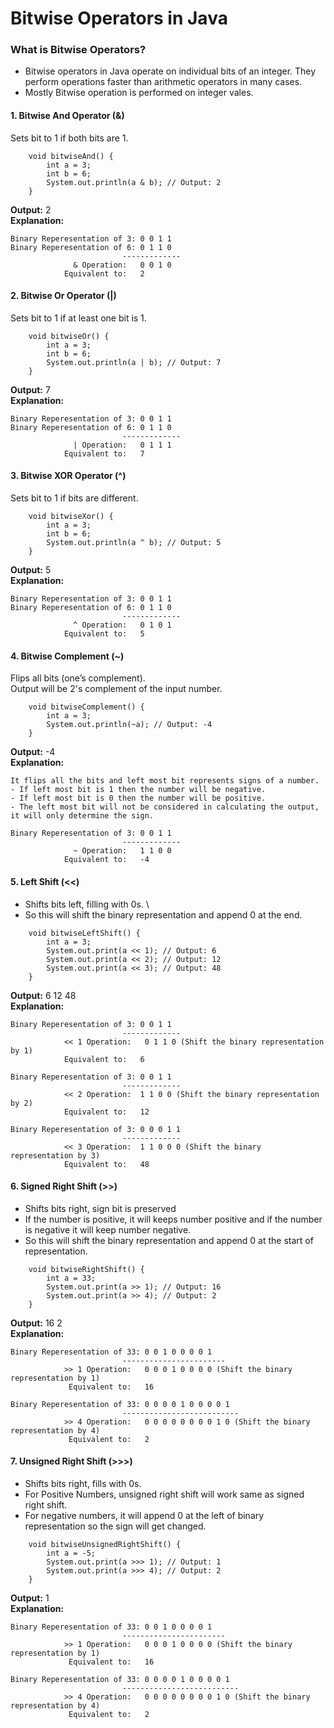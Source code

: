 # Bitwise Operators in Java

### What is Bitwise Operators?
- Bitwise operators in Java operate on individual bits of an integer. They perform operations faster than arithmetic operators in many cases.
- Mostly Bitwise operation is performed on integer vales.

#### 1. Bitwise And Operator (&)
Sets bit to 1 if both bits are 1.
```
    void bitwiseAnd() {
        int a = 3;
        int b = 6;
        System.out.println(a & b); // Output: 2
    }
```
**Output:** 2\
**Explanation:**
```
Binary Reperesentation of 3: 0 0 1 1
Binary Reperesentation of 6: 0 1 1 0
                         -------------
              & Operation:   0 0 1 0 
            Equivalent to:   2
```

#### 2. Bitwise Or Operator (|)
Sets bit to 1 if at least one bit is 1.
```
    void bitwiseOr() {
        int a = 3;
        int b = 6;
        System.out.println(a | b); // Output: 7
    }
```
**Output:** 7\
**Explanation:**
```
Binary Reperesentation of 3: 0 0 1 1
Binary Reperesentation of 6: 0 1 1 0
                         -------------
              | Operation:   0 1 1 1 
            Equivalent to:   7
```

#### 3. Bitwise XOR Operator (^)
Sets bit to 1 if bits are different.
```
    void bitwiseXor() {
        int a = 3;
        int b = 6;
        System.out.println(a ^ b); // Output: 5
    }
```
**Output:** 5\
**Explanation:**
```
Binary Reperesentation of 3: 0 0 1 1
Binary Reperesentation of 6: 0 1 1 0
                         -------------
              ^ Operation:   0 1 0 1 
            Equivalent to:   5
```

#### 4. Bitwise Complement (~)
Flips all bits (one’s complement).\
Output will be 2's complement of the input number.
```
    void bitwiseComplement() {
        int a = 3;
        System.out.println(~a); // Output: -4
    }
```
**Output:** -4\
**Explanation:**
```
It flips all the bits and left most bit represents signs of a number.
- If left most bit is 1 then the number will be negative.
- If left most bit is 0 then the number will be positive.
- The left most bit will not be considered in calculating the output, 
it will only determine the sign.

Binary Reperesentation of 3: 0 0 1 1
                         -------------
              ~ Operation:   1 1 0 0 
            Equivalent to:   -4
```

#### 5. Left Shift (<<)
- Shifts bits left, filling with 0s. \
- So this will shift the binary representation and append 0 at the end.
```
    void bitwiseLeftShift() {
        int a = 3;
        System.out.print(a << 1); // Output: 6
        System.out.print(a << 2); // Output: 12
        System.out.print(a << 3); // Output: 48
    }
```
**Output:** 6 12 48\
**Explanation:**
```
Binary Reperesentation of 3: 0 0 1 1
                         -------------
            << 1 Operation:   0 1 1 0 (Shift the binary representation by 1)
            Equivalent to:   6
            
Binary Reperesentation of 3: 0 0 1 1
                         -------------
            << 2 Operation:  1 1 0 0 (Shift the binary representation by 2)
            Equivalent to:   12
            
Binary Reperesentation of 3: 0 0 0 1 1
                         -------------
            << 3 Operation:  1 1 0 0 0 (Shift the binary representation by 3)
            Equivalent to:   48
```

#### 6. Signed Right Shift (>>)
- Shifts bits right, sign bit is preserved
- If the number is positive, it will keeps number positive and if the number is negative it will keep number negative.
- So this will shift the binary representation and append 0 at the start of representation.
```
    void bitwiseRightShift() {
        int a = 33;
        System.out.print(a >> 1); // Output: 16
        System.out.print(a >> 4); // Output: 2
    }
```
**Output:** 16 2\
**Explanation:**
```
Binary Reperesentation of 33: 0 0 1 0 0 0 0 1
                         -----------------------
            >> 1 Operation:   0 0 0 1 0 0 0 0 (Shift the binary representation by 1)
             Equivalent to:   16
            
Binary Reperesentation of 33: 0 0 0 0 1 0 0 0 0 1
                         --------------------------
            >> 4 Operation:   0 0 0 0 0 0 0 0 1 0 (Shift the binary representation by 4)
             Equivalent to:   2
```

#### 7. Unsigned Right Shift (>>>)
- Shifts bits right, fills with 0s.
- For Positive Numbers, unsigned right shift will work same as signed right shift.
- For negative numbers, it will append 0 at the left of binary representation so the sign will get changed.
```
    void bitwiseUnsignedRightShift() {
        int a = -5;
        System.out.print(a >>> 1); // Output: 1
        System.out.print(a >>> 4); // Output: 2
    }
```
**Output:** 1\
**Explanation:**
```
Binary Reperesentation of 33: 0 0 1 0 0 0 0 1
                         -----------------------
            >> 1 Operation:   0 0 0 1 0 0 0 0 (Shift the binary representation by 1)
             Equivalent to:   16
            
Binary Reperesentation of 33: 0 0 0 0 1 0 0 0 0 1
                         --------------------------
            >> 4 Operation:   0 0 0 0 0 0 0 0 1 0 (Shift the binary representation by 4)
             Equivalent to:   2
```